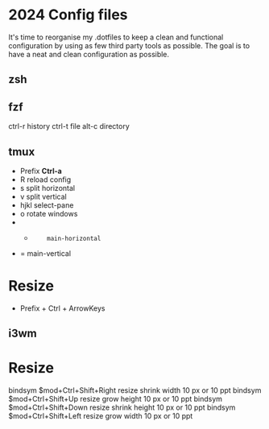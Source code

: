 # 2024 Config files

It's time to reorganise my .dotfiles to keep a clean and functional configuration by using as few third party tools as possible. The goal is to have a neat and clean configuration as possible.

## zsh



## fzf

ctrl-r    history
ctrl-t    file 
alt-c     directory

## tmux

- Prefix **Ctrl-a**
- R         reload config
- s         split horizontal
- v         split vertical
- hjkl      select-pane
- o         rotate windows
- +         main-horizontal
- =         main-vertical

# Resize

- Prefix + Ctrl + ArrowKeys


## i3wm

# Resize

bindsym $mod+Ctrl+Shift+Right resize shrink width 10 px or 10 ppt
bindsym $mod+Ctrl+Shift+Up resize grow height 10 px or 10 ppt
bindsym $mod+Ctrl+Shift+Down resize shrink height 10 px or 10 ppt
bindsym $mod+Ctrl+Shift+Left resize grow width 10 px or 10 ppt
